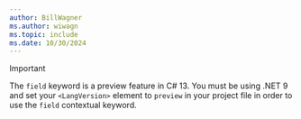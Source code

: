 ```yaml
---
author: BillWagner
ms.author: wiwagn
ms.topic: include
ms.date: 10/30/2024
---
```


> [!IMPORTANT]
>
> The `field` keyword is a preview feature in C# 13. You must be using .NET 9 and set your `<LangVersion>` element to `preview` in your project file in order to use the `field` contextual keyword.
